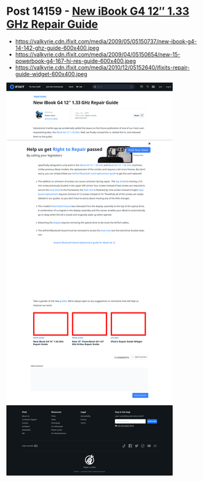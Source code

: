 # Post 14159 - [New iBook G4 12″ 1.33 GHz Repair Guide](https://www.ifixit.com/News/14159/new-ibook-g4-12%e2%80%b3-133-ghz-guide)

- https://valkyrie.cdn.ifixit.com/media/2009/05/05150737/new-ibook-g4-14-142-ghz-guide-600x400.jpeg
- https://valkyrie.cdn.ifixit.com/media/2009/04/05150654/new-15-powerbook-g4-167-hi-res-guide-600x400.jpeg
- https://valkyrie.cdn.ifixit.com/media/2010/12/05152640/ifixits-repair-guide-widget-600x400.jpeg

![screencap](screenshots/047d5bcb-eae4-48fc-803a-a3fdf8f6147f.png)
